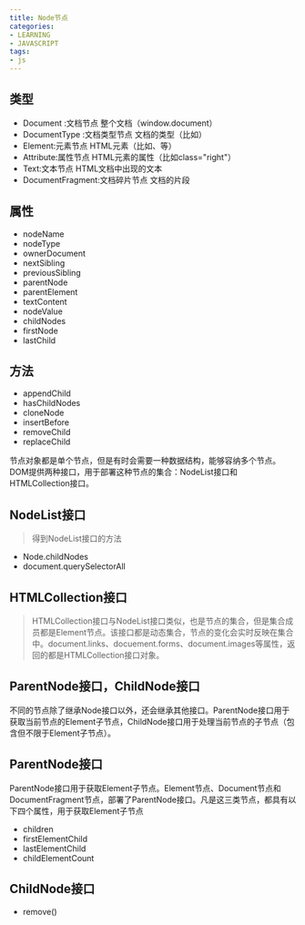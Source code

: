 ```yaml
---
title: Node节点
categories: 
- LEARNING
- JAVASCRIPT
tags:
- js
---
```


## 类型
- Document :文档节点	整个文档（window.document）
- DocumentType :文档类型节点	文档的类型（比如）
- Element:元素节点	HTML元素（比如、等）
- Attribute:属性节点	HTML元素的属性（比如class="right"）
- Text:文本节点	HTML文档中出现的文本
- DocumentFragment:文档碎片节点	文档的片段

## 属性
- nodeName
- nodeType
- ownerDocument
- nextSibling
- previousSibling
- parentNode
- parentElement
- textContent
- nodeValue
- childNodes
- firstNode
- lastChild

## 方法
- appendChild
- hasChildNodes
- cloneNode
- insertBefore
- removeChild
- replaceChild


节点对象都是单个节点，但是有时会需要一种数据结构，能够容纳多个节点。DOM提供两种接口，用于部署这种节点的集合：NodeList接口和HTMLCollection接口。

## NodeList接口
> 得到NodeList接口的方法
- Node.childNodes
- document.querySelectorAll

	
## HTMLCollection接口
>HTMLCollection接口与NodeList接口类似，也是节点的集合，但是集合成员都是Element节点。该接口都是动态集合，节点的变化会实时反映在集合中。document.links、docuement.forms、document.images等属性，返回的都是HTMLCollection接口对象。


## ParentNode接口，ChildNode接口

不同的节点除了继承Node接口以外，还会继承其他接口。ParentNode接口用于获取当前节点的Element子节点，ChildNode接口用于处理当前节点的子节点（包含但不限于Element子节点）。

## ParentNode接口
ParentNode接口用于获取Element子节点。Element节点、Document节点和DocumentFragment节点，部署了ParentNode接口。凡是这三类节点，都具有以下四个属性，用于获取Element子节点

- children
- firstElementChild
- lastElementChild
- childElementCount

## ChildNode接口
- remove()


